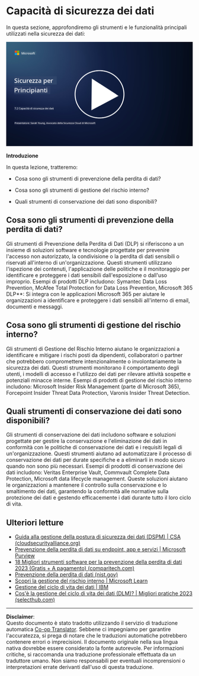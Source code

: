 <!--
CO_OP_TRANSLATOR_METADATA:
{
  "original_hash": "50697add9758e54693442d502d2d5f8a",
  "translation_date": "2025-09-03T21:30:16+00:00",
  "source_file": "7.2 Data security capabilities.md",
  "language_code": "it"
}
-->
# Capacità di sicurezza dei dati

In questa sezione, approfondiremo gli strumenti e le funzionalità principali utilizzati nella sicurezza dei dati:

[![Guarda il video](../../translated_images/7-2_placeholder.1f3c39f0c7cfea7ef355438079e171e047a0f79c8dc0b63ad78513b1910f7cdf.it.png)](https://learn-video.azurefd.net/vod/player?id=0c9fff7c-e17c-4a14-ac3b-69b5a5786f55)

**Introduzione**

In questa lezione, tratteremo:

- Cosa sono gli strumenti di prevenzione della perdita di dati?

- Cosa sono gli strumenti di gestione del rischio interno?

- Quali strumenti di conservazione dei dati sono disponibili?

## Cosa sono gli strumenti di prevenzione della perdita di dati?

Gli strumenti di Prevenzione della Perdita di Dati (DLP) si riferiscono a un insieme di soluzioni software e tecnologie progettate per prevenire l'accesso non autorizzato, la condivisione o la perdita di dati sensibili o riservati all'interno di un'organizzazione. Questi strumenti utilizzano l'ispezione dei contenuti, l'applicazione delle politiche e il monitoraggio per identificare e proteggere i dati sensibili dall'esposizione o dall'uso improprio. Esempi di prodotti DLP includono: Symantec Data Loss Prevention, McAfee Total Protection for Data Loss Prevention, Microsoft 365 DLP**: Si integra con le applicazioni Microsoft 365 per aiutare le organizzazioni a identificare e proteggere i dati sensibili all'interno di email, documenti e messaggi.

## Cosa sono gli strumenti di gestione del rischio interno?

Gli strumenti di Gestione del Rischio Interno aiutano le organizzazioni a identificare e mitigare i rischi posti da dipendenti, collaboratori o partner che potrebbero compromettere intenzionalmente o involontariamente la sicurezza dei dati. Questi strumenti monitorano il comportamento degli utenti, i modelli di accesso e l'utilizzo dei dati per rilevare attività sospette e potenziali minacce interne. Esempi di prodotti di gestione del rischio interno includono: Microsoft Insider Risk Management (parte di Microsoft 365), Forcepoint Insider Threat Data Protection, Varonis Insider Threat Detection.

## Quali strumenti di conservazione dei dati sono disponibili?

Gli strumenti di conservazione dei dati includono software e soluzioni progettate per gestire la conservazione e l'eliminazione dei dati in conformità con le politiche di conservazione dei dati e i requisiti legali di un'organizzazione. Questi strumenti aiutano ad automatizzare il processo di conservazione dei dati per durate specifiche e a eliminarli in modo sicuro quando non sono più necessari. Esempi di prodotti di conservazione dei dati includono: Veritas Enterprise Vault, Commvault Complete Data Protection, Microsoft data lifecycle management. Queste soluzioni aiutano le organizzazioni a mantenere il controllo sulla conservazione e lo smaltimento dei dati, garantendo la conformità alle normative sulla protezione dei dati e gestendo efficacemente i dati durante tutto il loro ciclo di vita.

## Ulteriori letture

- [Guida alla gestione della postura di sicurezza dei dati (DSPM) | CSA (cloudsecurityalliance.org)](https://cloudsecurityalliance.org/blog/2023/03/31/the-big-guide-to-data-security-posture-management-dspm/)
- [Prevenzione della perdita di dati su endpoint, app e servizi | Microsoft Purview](https://youtu.be/hvqq8L_0kgI)
- [18 Migliori strumenti software per la prevenzione della perdita di dati 2023 (Gratis + A pagamento) (comparitech.com)](https://www.comparitech.com/data-privacy-management/data-loss-prevention-tools-software/)
- [Prevenzione della perdita di dati (nist.gov)](https://tsapps.nist.gov/publication/get_pdf.cfm?pub_id=904672)
- [Scopri la gestione del rischio interno | Microsoft Learn](https://learn.microsoft.com/purview/insider-risk-management?WT.mc_id=academic-96948-sayoung)
- [Gestione del ciclo di vita dei dati | IBM](https://www.ibm.com/topics/data-lifecycle-management)
- [Cos'è la gestione del ciclo di vita dei dati (DLM)? | Migliori pratiche 2023 (selecthub.com)](https://www.selecthub.com/big-data-analytics/data-lifecycle-management/)

---

**Disclaimer**:  
Questo documento è stato tradotto utilizzando il servizio di traduzione automatica [Co-op Translator](https://github.com/Azure/co-op-translator). Sebbene ci impegniamo per garantire l'accuratezza, si prega di notare che le traduzioni automatiche potrebbero contenere errori o imprecisioni. Il documento originale nella sua lingua nativa dovrebbe essere considerato la fonte autorevole. Per informazioni critiche, si raccomanda una traduzione professionale effettuata da un traduttore umano. Non siamo responsabili per eventuali incomprensioni o interpretazioni errate derivanti dall'uso di questa traduzione.